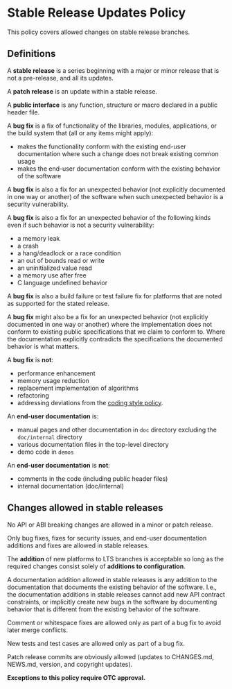 Stable Release Updates Policy
=============================

This policy covers allowed changes on stable release branches.

Definitions
-----------

A **stable release** is a series beginning with a major or minor release that
is not a pre-release, and all its updates.

A **patch release** is an update within a stable release.

A **public interface** is any function, structure or macro declared in a public
header file.

A **bug fix** is a fix of functionality of the libraries, modules,
applications, or the build system that (all or any items might apply):

- makes the functionality conform with the existing end-user documentation
  where such a change does not break existing common usage
- makes the end-user documentation conform with the existing behavior of the
  software

A **bug fix** is also a fix for an unexpected behavior (not explicitly
documented in one way or another) of the software when such unexpected behavior
is a security vulnerability.

A **bug fix** is also a fix for an unexpected behavior of the following kinds
even if such behavior is not a security vulnerability:

- a memory leak
- a crash
- a hang/deadlock or a race condition
- an out of bounds read or write
- an uninitialized value read
- a memory use after free
- C language undefined behavior

A **bug fix** is also a build failure or test failure fix for platforms that
are noted as supported for the stated release.

A **bug fix** might also be a fix for an unexpected behavior (not explicitly
documented in one way or another) where the implementation does not conform to
existing public specifications that we claim to conform to. Where the
documentation explicitly contradicts the specifications the documented behavior
is what matters.

A **bug fix** is **not**:

- performance enhancement
- memory usage reduction
- replacement implementation of algorithms
- refactoring
- addressing deviations from the [coding style policy].

[coding style policy]: https://github.com/openssl/technical-policies/blob/master/policies/coding-style.md

An **end-user documentation** is:

- manual pages and other documentation in `doc` directory excluding the
  `doc/internal` directory
- various documentation files in the top-level directory
- demo code in `demos`

An **end-user documentation** is **not**:

- comments in the code (including public header files)
- internal documentation (doc/internal)

Changes allowed in stable releases
----------------------------------

No API or ABI breaking changes are allowed in a minor or patch release.

Only bug fixes, fixes for security issues, and end-user documentation
additions and fixes are allowed in stable releases.

The **addition** of new platforms to LTS branches is acceptable so long as the
required changes consist solely of **additions to configuration**.

A documentation addition allowed in stable releases is any addition to the
documentation that documents the existing behavior of the software. I.e., the
documentation additions in stable releases cannot add new API contract
constraints, or implicitly create new bugs in the software by documenting
behavior that is different from the existing behavior of the software.

Comment or whitespace fixes are allowed only as part of a bug fix to avoid
later merge conflicts.

New tests and test cases are allowed only as part of a bug fix.

Patch release commits are obviously allowed (updates to CHANGES.md, NEWS.md,
version, and copyright updates).

**Exceptions to this policy require OTC approval.**
